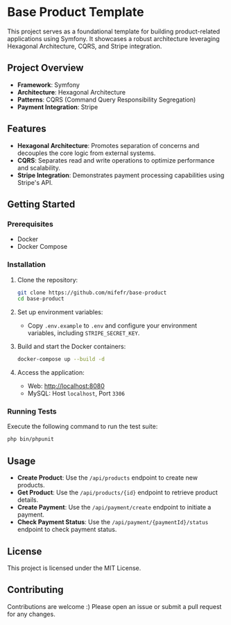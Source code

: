 # Base Product Template

This project serves as a foundational template for building product-related applications using Symfony. It showcases a robust architecture leveraging Hexagonal Architecture, CQRS, and Stripe integration.

## Project Overview

- **Framework**: Symfony
- **Architecture**: Hexagonal Architecture
- **Patterns**: CQRS (Command Query Responsibility Segregation)
- **Payment Integration**: Stripe

## Features

- **Hexagonal Architecture**: Promotes separation of concerns and decouples the core logic from external systems.
- **CQRS**: Separates read and write operations to optimize performance and scalability.
- **Stripe Integration**: Demonstrates payment processing capabilities using Stripe's API.

## Getting Started

### Prerequisites

- Docker
- Docker Compose

### Installation

1. Clone the repository:
   ```bash
   git clone https://github.com/mifefr/base-product
   cd base-product
   ```

2. Set up environment variables:
   - Copy `.env.example` to `.env` and configure your environment variables, including `STRIPE_SECRET_KEY`.

3. Build and start the Docker containers:
   ```bash
   docker-compose up --build -d
   ```

4. Access the application:
   - Web: [http://localhost:8080](http://localhost:8080)
   - MySQL: Host `localhost`, Port `3306`

### Running Tests

Execute the following command to run the test suite:
```bash
php bin/phpunit
```

## Usage

- **Create Product**: Use the `/api/products` endpoint to create new products.
- **Get Product**: Use the `/api/products/{id}` endpoint to retrieve product details.
- **Create Payment**: Use the `/api/payment/create` endpoint to initiate a payment.
- **Check Payment Status**: Use the `/api/payment/{paymentId}/status` endpoint to check payment status.

## License

This project is licensed under the MIT License.

## Contributing

Contributions are welcome :) Please open an issue or submit a pull request for any changes.
